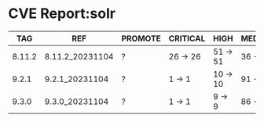 # CVE Report:solr
|  TAG   |       REF       | PROMOTE | CRITICAL |   HIGH   |  MEDIUM  |   LOW    | UNKNOWN |
|--------|-----------------|---------|----------|----------|----------|----------|---------|
| 8.11.2 | 8.11.2_20231104 | ?       | 26 -> 26 | 51 -> 51 | 36 -> 36 | 45 -> 41 | 0 -> 0  |
| 9.2.1  | 9.2.1_20231104  | ?       | 1 -> 1   | 10 -> 10 | 91 -> 90 | 74 -> 71 | 0 -> 0  |
| 9.3.0  | 9.3.0_20231104  | ?       | 1 -> 1   | 9 -> 9   | 86 -> 85 | 71 -> 68 | 0 -> 0  |

